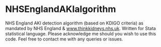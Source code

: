 # NHSEnglandAKIalgorithm
NHS England AKI detection algorithm (based on KDIGO criteria) as mandated by NHS England & www.thinkkidneys.nhs.uk.
Written for Stata statistical language.
Please acknowledge me should you wish to use this code.
Feel free to contact me with any queries or issues.
